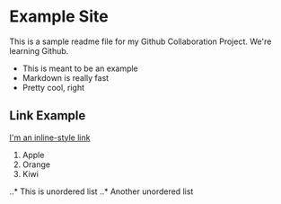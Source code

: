 # Example Site
This is a sample readme file for my Github Collaboration Project. We're learning Github.
* This is meant to be an example
* Markdown is really fast
* Pretty cool, right

## Link Example
[I'm an inline-style link](https://www.google.com)

1. Apple
2. Orange
3. Kiwi

..* This is unordered list
..* Another unordered list